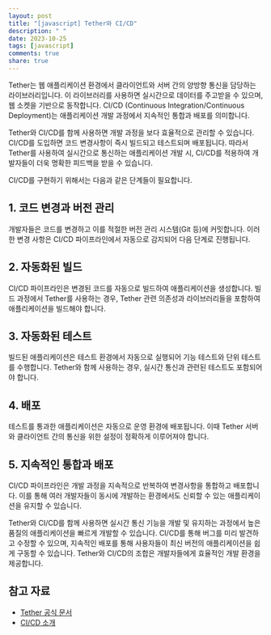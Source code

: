 ```yaml
---
layout: post
title: "[javascript] Tether와 CI/CD"
description: " "
date: 2023-10-25
tags: [javascript]
comments: true
share: true
---
```


Tether는 웹 애플리케이션 환경에서 클라이언트와 서버 간의 양방향 통신을 담당하는 라이브러리입니다. 이 라이브러리를 사용하면 실시간으로 데이터를 주고받을 수 있으며, 웹 소켓을 기반으로 동작합니다. CI/CD (Continuous Integration/Continuous Deployment)는 애플리케이션 개발 과정에서 지속적인 통합과 배포를 의미합니다.

Tether와 CI/CD를 함께 사용하면 개발 과정을 보다 효율적으로 관리할 수 있습니다. CI/CD를 도입하면 코드 변경사항이 즉시 빌드되고 테스트되며 배포됩니다. 따라서 Tether를 사용하여 실시간으로 통신하는 애플리케이션 개발 시, CI/CD를 적용하여 개발자들이 더욱 명확한 피드백을 받을 수 있습니다.

CI/CD를 구현하기 위해서는 다음과 같은 단계들이 필요합니다.

## 1. 코드 변경과 버전 관리

개발자들은 코드를 변경하고 이를 적절한 버전 관리 시스템(Git 등)에 커밋합니다. 이러한 변경 사항은 CI/CD 파이프라인에서 자동으로 감지되어 다음 단계로 진행됩니다.

## 2. 자동화된 빌드

CI/CD 파이프라인은 변경된 코드를 자동으로 빌드하여 애플리케이션을 생성합니다. 빌드 과정에서 Tether를 사용하는 경우, Tether 관련 의존성과 라이브러리들을 포함하여 애플리케이션을 빌드해야 합니다.

## 3. 자동화된 테스트

빌드된 애플리케이션은 테스트 환경에서 자동으로 실행되어 기능 테스트와 단위 테스트를 수행합니다. Tether와 함께 사용하는 경우, 실시간 통신과 관련된 테스트도 포함되어야 합니다.

## 4. 배포

테스트를 통과한 애플리케이션은 자동으로 운영 환경에 배포됩니다. 이때 Tether 서버와 클라이언트 간의 통신을 위한 설정이 정확하게 이루어져야 합니다.

## 5. 지속적인 통합과 배포

CI/CD 파이프라인은 개발 과정을 지속적으로 반복하여 변경사항을 통합하고 배포합니다. 이를 통해 여러 개발자들이 동시에 개발하는 환경에서도 신뢰할 수 있는 애플리케이션을 유지할 수 있습니다.

Tether와 CI/CD를 함께 사용하면 실시간 통신 기능을 개발 및 유지하는 과정에서 높은 품질의 애플리케이션을 빠르게 개발할 수 있습니다. CI/CD를 통해 버그를 미리 발견하고 수정할 수 있으며, 지속적인 배포를 통해 사용자들이 최신 버전의 애플리케이션을 쉽게 구동할 수 있습니다. Tether와 CI/CD의 조합은 개발자들에게 효율적인 개발 환경을 제공합니다.

## 참고 자료

- [Tether 공식 문서](https://tether.to/docs/introduction/)
- [CI/CD 소개](https://www.redhat.com/ko/topics/devops/what-is-ci-cd)